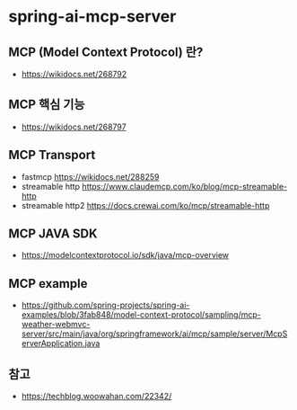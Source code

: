 # spring-ai-mcp-server

## MCP (Model Context Protocol) 란?

- https://wikidocs.net/268792

## MCP 핵심 기능

- https://wikidocs.net/268797

## MCP Transport

- fastmcp https://wikidocs.net/288259
- streamable http https://www.claudemcp.com/ko/blog/mcp-streamable-http
- streamable http2 https://docs.crewai.com/ko/mcp/streamable-http

## MCP JAVA SDK

- https://modelcontextprotocol.io/sdk/java/mcp-overview

## MCP example

- https://github.com/spring-projects/spring-ai-examples/blob/3fab848/model-context-protocol/sampling/mcp-weather-webmvc-server/src/main/java/org/springframework/ai/mcp/sample/server/McpServerApplication.java

## 참고

- https://techblog.woowahan.com/22342/
